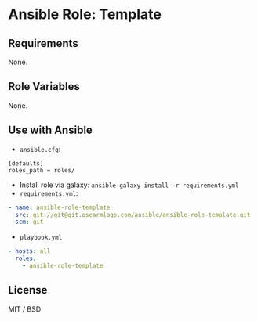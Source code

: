 # Ansible Role: Template

## Requirements

None.

## Role Variables

None.

## Use with Ansible

* `ansible.cfg`:
```
[defaults]
roles_path = roles/
```
* Install role via galaxy: `ansible-galaxy install -r requirements.yml`
* `requirements.yml`:
```yaml
- name: ansible-role-template
  src: git://git@git.oscarmlage.com/ansible/ansible-role-template.git
  scm: git
```
* `playbook.yml`
```yaml
- hosts: all
  roles:
    - ansible-role-template
```

## License

MIT / BSD

